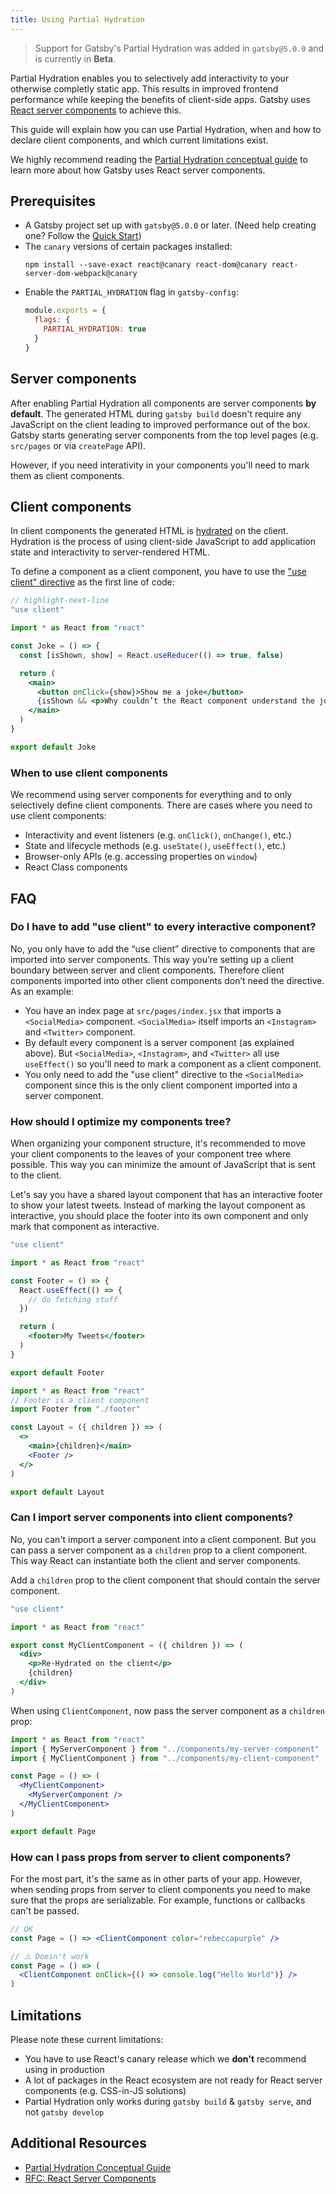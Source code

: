 ```yaml
---
title: Using Partial Hydration
---
```


> Support for Gatsby's Partial Hydration was added in `gatsby@5.0.0` and is currently in **Beta**.

Partial Hydration enables you to selectively add interactivity to your otherwise completly static app. This results in improved frontend performance while keeping the benefits of client-side apps. Gatsby uses [React server components](https://github.com/reactjs/rfcs/blob/main/text/0188-server-components.md) to achieve this.

This guide will explain how you can use Partial Hydration, when and how to declare client components, and which current limitations exist.

We highly recommend reading the [Partial Hydration conceptual guide](/docs/conceptual/partial-hydration) to learn more about how Gatsby uses React server components.

## Prerequisites

- A Gatsby project set up with `gatsby@5.0.0` or later. (Need help creating one? Follow the [Quick Start](/docs/quick-start/))
- The `canary` versions of certain packages installed:
  ```shell
  npm install --save-exact react@canary react-dom@canary react-server-dom-webpack@canary
  ```
- Enable the `PARTIAL_HYDRATION` flag in `gatsby-config`:
  ```js:title=gatsby-config.js
  module.exports = {
    flags: {
      PARTIAL_HYDRATION: true
    }
  }
  ```

## Server components

After enabling Partial Hydration all components are server components **by default**. The generated HTML during `gatsby build` doesn't require any JavaScript on the client leading to improved performance out of the box. Gatsby starts generating server components from the top level pages (e.g. `src/pages` or via `createPage` API).

However, if you need interativity in your components you'll need to mark them as client components.

## Client components

In client components the generated HTML is [hydrated](/docs/glossary/hydration) on the client. Hydration is the process of using client-side JavaScript to add application state and interactivity to server-rendered HTML.

To define a component as a client component, you have to use the ["use client" directive](https://github.com/reactjs/rfcs/blob/main/text/0227-server-module-conventions.md) as the first line of code:

```jsx:title=src/components/joke.jsx
// highlight-next-line
"use client"

import * as React from "react"

const Joke = () => {
  const [isShown, show] = React.useReducer(() => true, false)

  return (
    <main>
      <button onClick={show}>Show me a joke</button>
      {isShown && <p>Why couldn’t the React component understand the joke? Because it didn’t get the context.</p>}
    </main>
  )
}

export default Joke
```

### When to use client components

We recommend using server components for everything and to only selectively define client components. There are cases where you need to use client components:

- Interactivity and event listeners (e.g. `onClick()`, `onChange()`, etc.)
- State and lifecycle methods (e.g. `useState()`, `useEffect()`, etc.)
- Browser-only APIs (e.g. accessing properties on `window`)
- React Class components

## FAQ

### Do I have to add "use client" to every interactive component?

No, you only have to add the “use client” directive to components that are imported into server components. This way you’re setting up a client boundary between server and client components. Therefore client components imported into other client components don’t need the directive. As an example:

- You have an index page at `src/pages/index.jsx` that imports a `<SocialMedia>` component. `<SocialMedia>` itself imports an `<Instagram>` and `<Twitter>` component.
- By default every component is a server component (as explained above). But `<SocialMedia>`, `<Instagram>`, and `<Twitter>` all use `useEffect()` so you'll need to mark a component as a client component.
- You only need to add the "use client" directive to the `<SocialMedia>` component since this is the only client component imported into a server component.

### How should I optimize my components tree?

When organizing your component structure, it's recommended to move your client components to the leaves of your component tree where possible. This way you can minimize the amount of JavaScript that is sent to the client.

Let's say you have a shared layout component that has an interactive footer to show your latest tweets. Instead of marking the layout component as interactive, you should place the footer into its own component and only mark that component as interactive.

```jsx:title=src/components/footer.jsx
"use client"

import * as React from "react"

const Footer = () => {
  React.useEffect(() => {
    // do fetching stuff
  })

  return (
    <footer>My Tweets</footer>
  )
}

export default Footer
```

```jsx:title=src/components/layout.jsx
import * as React from "react"
// Footer is a client component
import Footer from "./footer"

const Layout = ({ children }) => (
  <>
    <main>{children}</main>
    <Footer />
  </>
)

export default Layout
```

### Can I import server components into client components?

No, you can't import a server component into a client component. But you can pass a server component as a `children` prop to a client component. This way React can instantiate both the client and server components.

Add a `children` prop to the client component that should contain the server component.

```jsx:title=client-component.jsx
"use client"

import * as React from "react"

export const MyClientComponent = ({ children }) => (
  <div>
    <p>Re-Hydrated on the client</p>
    {children}
  </div>
)
```

When using `ClientComponent`, now pass the server component as a `children` prop:

```jsx:title=src/pages/index.jsx
import * as React from "react"
import { MyServerComponent } from "../components/my-server-component"
import { MyClientComponent } from "../components/my-client-component"

const Page = () => (
  <MyClientComponent>
    <MyServerComponent />
  </MyClientComponent>
)

export default Page
```

### How can I pass props from server to client components?

For the most part, it's the same as in other parts of your app. However, when sending props from server to client components you need to make sure that the props are serializable. For example, functions or callbacks can't be passed.

```jsx
// OK
const Page = () => <ClientComponent color="rebeccapurple" />

// ⚠️ Doesn't work
const Page = () => (
  <ClientComponent onClick={() => console.log("Hello World")} />
)
```

## Limitations

Please note these current limitations:

- You have to use React's canary release which we **don't** recommend using in production
- A lot of packages in the React ecosystem are not ready for React server components (e.g. CSS-in-JS solutions)
- Partial Hydration only works during `gatsby build` & `gatsby serve`, and not `gatsby develop`

## Additional Resources

- [Partial Hydration Conceptual Guide](/docs/conceptual/partial-hydration)
- [RFC: React Server Components](https://github.com/reactjs/rfcs/blob/main/text/0188-server-components.md)
